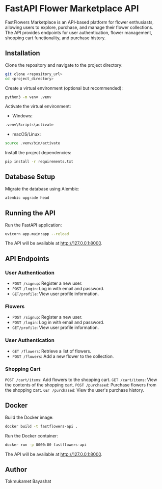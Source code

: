# FastAPI Flower Marketplace API

FastFlowers Marketplace is an API-based platform for flower enthusiasts, allowing users to explore, purchase, and manage their flower collections. The API provides endpoints for user authentication, flower management, shopping cart functionality, and purchase history.


## Installation

Clone the repository and navigate to the project directory:

```bash
git clone <repository_url>
cd <project_directory>
```

Create a virtual environment (optional but recommended):

```bash
python3 -m venv .venv
```

Activate the virtual environment:

* Windows:
```bash
.venv\Scripts\activate
```

* macOS/Linux:
```bash
source .venv/bin/activate
```

Install the project dependencies:
```bash
pip install -r requirements.txt
```

## Database Setup

Migrate the database using Alembic:

```bash
alembic upgrade head
```

## Running the API

Run the FastAPI application:

```bash
uvicorn app.main:app --reload
```
The API will be available at http://127.0.0.1:8000.

## API Endpoints

### User Authentication
* `POST /signup`: Register a new user.
* `POST /login`: Log in with email and password.
* `GET/profile`: View user profile information.

### Flowers
* `POST /signup`: Register a new user.
* `POST /login`: Log in with email and password.
* `GET/profile`: View user profile information.

### User Authentication
* `GET /flowers`: Retrieve a list of flowers.
* `POST /flowers`: Add a new flower to the collection.

### Shopping Cart
`POST /cart/items`: Add flowers to the shopping cart.
`GET /cart/items`: View the contents of the shopping cart.
`POST /purchased`: Purchase flowers from the shopping cart.
`GET /purchased`: View the user's purchase history.

## Docker
Build the Docker image:
```bash
docker build -t fastflowers-api .
```

Run the Docker container:

```bash
docker run -p 8000:80 fastflowers-api
```
The API will be available at http://127.0.0.1:8000.

## Author
Tokmukamet Bayashat